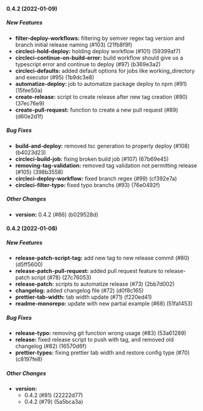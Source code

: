 #### 0.4.2 (2022-01-09)

##### New Features

- **filter-deploy-workflows:** filtering by semver regex tag version and branch initial release naming (#103) (21fb8f9f)
- **circleci-hold-deploy:** holding deploy workflow (#101) (59399af7)
- **circleci-continue-on-build-error:** build workflow should give us a typescript error and continue to deploy (#97) (b369e3a2)
- **circleci-defaults:** added default options for jobs like working_directory and executor (#95) (1b9dc3e8)
- **automatize-deploy:** job to automatize package deploy to npm (#91) (15fee50a)
- **create-release:** script to create release after new tag creation (#90) (37ec76e9)
- **create-pull-request:** function to create a new pull request (#89) (d60e2d1f)

##### Bug Fixes

- **build-and-deploy:** removed tsc generation to properly deploy (#108) (b4023d23)
- **circleci-build-job:** fixing broken build job (#107) (67b69e45)
- **removing-tag-validation:** removed tag validation not permitting release (#105) (398b3558)
- **circleci-deploy-workflow:** fixed branch regex (#99) (cf392e7a)
- **circleci-filter-typo:** fixed typo branchs (#93) (76e0492f)

##### Other Changes

- **version:** 0.4.2 (#86) (b029528d)

#### 0.4.2 (2022-01-08)

##### New Features

- **release-patch-script-tag:** add new tag to new release commit (#80) (d5ff5600)
- **release-patch-pull-request:** added pull request feature to release-patch script (#78) (27c76053)
- **release-patch:** scripts to automatize release (#73) (2bb7d002)
- **changelog:** added changelog file (#72) (d0f8c165)
- **prettier-tab-width:** tab width update (#71) (f220ed41)
- **readme-monorepo:** update with new partial example (#68) (51fa1453)

##### Bug Fixes

- **release-typo:** removing git function wrong usage (#83) (53a61289)
- **release:** fixed release script to push with tag, and removed old changelog (#82) (16570d6f)
- **prettier-types:** fixing prettier tab width and restore config type (#70) (c8197fe8)

##### Other Changes

- **version:**
  - 0.4.2 (#81) (22222d77)
  - 0.4.2 (#79) (5a5bca3a)
